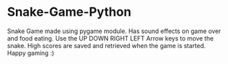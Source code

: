 # Snake-Game-Python
Snake Game made using pygame module. Has sound effects on game over and food eating. Use the UP DOWN RIGHT LEFT Arrow keys to move the snake. High scores are saved and retrieved when the game is started. Happy gaming :)
